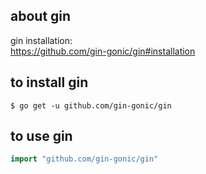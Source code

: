 ## about gin

gin installation:  
https://github.com/gin-gonic/gin#installation

## to install gin
```
$ go get -u github.com/gin-gonic/gin
```

## to use gin
```go
import "github.com/gin-gonic/gin"
```
